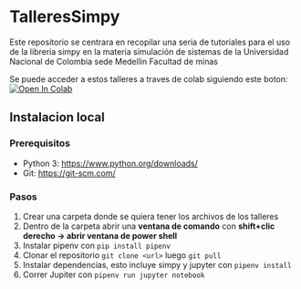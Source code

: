 # TalleresSimpy
Este repositorio se centrara en recopilar una seria de tutoriales para el uso de la libreria simpy en la materia simulación de sistemas de la Universidad Nacional de Colombia sede Medellin Facultad de minas

Se puede acceder a estos talleres a traves de colab siguiendo este boton:
[![Open In Colab](https://colab.research.google.com/assets/colab-badge.svg)](https://colab.research.google.com/github/Jofdiazdi/TalleresSimpy)

## Instalacion local
 ### Prerequisitos
 * Python 3: https://www.python.org/downloads/
 * Git: https://git-scm.com/
 ### Pasos
1. Crear una carpeta donde se quiera tener los archivos de los talleres
2. Dentro de la carpeta abrir una **ventana de comando** con **shift+clic derecho -> abrir ventana de power shell**
3. Instalar pipenv con `pip install pipenv`
4. Clonar el repositorio `git clone <url>` luego `git pull`
5. Instalar dependencias, esto incluye simpy y jupyter con `pipenv install`
6. Correr Jupiter con `pipenv run jupyter notebook`

